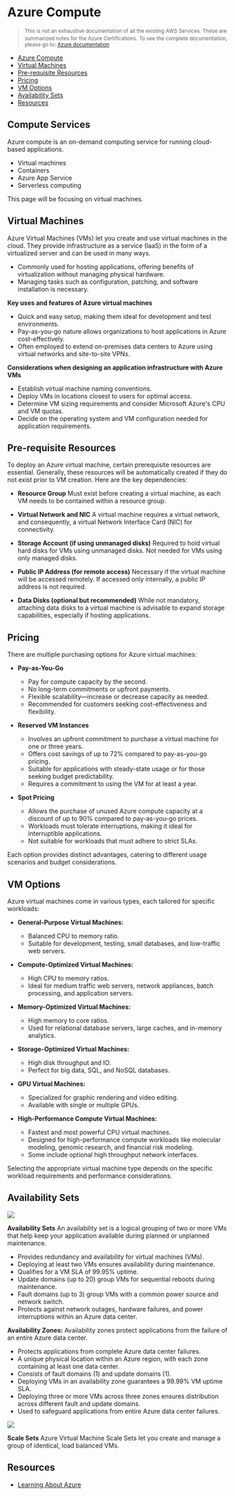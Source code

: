 
# Azure Compute 

> <small>This is not an exhaustive documentation of all the existing AWS Services. These are summarized notes for the Azure Certifications.</small>
> <small>To see the complete documentation, please go to: [Azure documentation](https://learn.microsoft.com/en-us/azure/?product=popular)</small>

- [Azure Compute](#azure-compute)
- [Virtual Machines](#virtual-machines)
- [Pre-requisite Resources](#pre-requisite-resources)
- [Pricing](#pricing)
- [VM Options](#vm-options)
- [Availability Sets](#availability-sets)
- [Resources](#resources)


## Compute Services 

Azure compute is an on-demand computing service for running cloud-based applications.

- Virtual machines
- Containers
- Azure App Service
- Serverless computing

This page will be focusing on virtual machines. 

## Virtual Machines 

Azure Virtual Machines (VMs) let you create and use virtual machines in the cloud. They provide infrastructure as a service (IaaS) in the form of a virtualized server and can be used in many ways.

- Commonly used for hosting applications, offering benefits of virtualization without managing physical hardware.
- Managing tasks such as configuration, patching, and software installation is necessary.

**Key uses and features of Azure virtual machines**

- Quick and easy setup, making them ideal for development and test environments.
- Pay-as-you-go nature allows organizations to host applications in Azure cost-effectively.
- Often employed to extend on-premises data centers to Azure using virtual networks and site-to-site VPNs.

**Considerations when designing an application infrastructure with Azure VMs**

- Establish virtual machine naming conventions.
- Deploy VMs in locations closest to users for optimal access.
- Determine VM sizing requirements and consider Microsoft Azure's CPU and VM quotas.
- Decide on the operating system and VM configuration needed for application requirements.

## Pre-requisite Resources 

To deploy an Azure virtual machine, certain prerequisite resources are essential. Generally, these resources will be automatically created if they do not exist prior to VM creation. Here are the key dependencies:


- **Resource Group**
   Must exist before creating a virtual machine, as each VM needs to be contained within a resource group.

- **Virtual Network and NIC**
   A virtual machine requires a virtual network, and consequently, a virtual Network Interface Card (NIC) for connectivity.

- **Storage Account (if using unmanaged disks)**
   Required to hold virtual hard disks for VMs using unmanaged disks. Not needed for VMs using only managed disks.

- **Public IP Address (for remote access)**
   Necessary if the virtual machine will be accessed remotely. If accessed only internally, a public IP address is not required.

- **Data Disks (optional but recommended)**
   While not mandatory, attaching data disks to a virtual machine is advisable to expand storage capabilities, especially if hosting applications.

## Pricing 

There are multiple purchasing options for Azure virtual machines:

- **Pay-as-You-Go**
   - Pay for compute capacity by the second.
   - No long-term commitments or upfront payments.
   - Flexible scalability—increase or decrease capacity as needed.
   - Recommended for customers seeking cost-effectiveness and flexibility.

- **Reserved VM Instances**
   - Involves an upfront commitment to purchase a virtual machine for one or three years.
   - Offers cost savings of up to 72% compared to pay-as-you-go pricing.
   - Suitable for applications with steady-state usage or for those seeking budget predictability.
   - Requires a commitment to using the VM for at least a year.

- **Spot Pricing**
   - Allows the purchase of unused Azure compute capacity at a discount of up to 90% compared to pay-as-you-go prices.
   - Workloads must tolerate interruptions, making it ideal for interruptible applications.
   - Not suitable for workloads that must adhere to strict SLAs.

Each option provides distinct advantages, catering to different usage scenarios and budget considerations.

## VM Options

Azure virtual machines come in various types, each tailored for specific workloads:

- **General-Purpose Virtual Machines:**
   - Balanced CPU to memory ratio.
   - Suitable for development, testing, small databases, and low-traffic web servers.

- **Compute-Optimized Virtual Machines:**
   - High CPU to memory ratios.
   - Ideal for medium traffic web servers, network appliances, batch processing, and application servers.

- **Memory-Optimized Virtual Machines:**
   - High memory to core ratios.
   - Used for relational database servers, large caches, and in-memory analytics.

- **Storage-Optimized Virtual Machines:**
   - High disk throughput and IO.
   - Perfect for big data, SQL, and NoSQL databases.

- **GPU Virtual Machines:**
   - Specialized for graphic rendering and video editing.
   - Available with single or multiple GPUs.

- **High-Performance Compute Virtual Machines:**
   - Fastest and most powerful CPU virtual machines.
   - Designed for high-performance compute workloads like molecular modeling, genomic research, and financial risk modeling.
   - Some include optional high throughput network interfaces.

Selecting the appropriate virtual machine type depends on the specific workload requirements and performance considerations.

## Availability Sets

![](../../Images/azure-vms.png) 


**Availability Sets**
An availability set is a logical grouping of two or more VMs that help keep your application available during planned or unplanned maintenance.
- Provides redundancy and availability for virtual machines (VMs).
- Deploying at least two VMs ensures availability during maintenance.
- Qualifies for a VM SLA of 99.95% uptime.
- Update domains (up to 20) group VMs for sequential reboots during maintenance.
- Fault domains (up to 3) group VMs with a common power source and network switch.
- Protects against network outages, hardware failures, and power interruptions within an Azure data center.

**Availability Zones:**
Availability zones protect applications from the failure of an entire Azure data center.
- Protects applications from complete Azure data center failures.
- A unique physical location within an Azure region, with each zone containing at least one data center.
- Consists of fault domains (1) and update domains (1).
- Deploying VMs in an availability zone guarantees a 99.99% VM uptime SLA.
- Deploying three or more VMs across three zones ensures distribution across different fault and update domains.
- Used to safeguard applications from entire Azure data center failures.

![](../../Images/azure-vms-az-availsets.png)

**Scale Sets**
Azure Virtual Machine Scale Sets let you create and manage a group of identical, load balanced VMs.


## Resources 

- [Learning About Azure](https://cloudacademy.com/learning-paths/learning-about-azure-5663/)